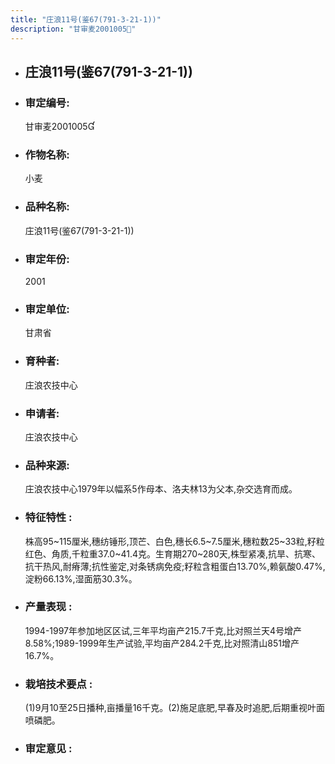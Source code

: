 ```yaml
---
title: "庄浪11号(鉴67(791-3-21-1))"
description: "甘审麦2001005"
---
```

* ## 庄浪11号(鉴67(791-3-21-1))
* ###  审定编号:  
   甘审麦2001005

*  ### 作物名称:  
   小麦

*   ###  品种名称: 
    庄浪11号(鉴67(791-3-21-1))

*   ### 审定年份: 
    2001

*   ### 审定单位:  
    甘肃省

*   ### 育种者:  
    庄浪农技中心

*   ### 申请者:  
    庄浪农技中心

*   ### 品种来源:  
    庄浪农技中心1979年以幅系5作母本、洛夫林13为父本,杂交选育而成。

*   ### 特征特性 : 
    株高95~115厘米,穗纺锤形,顶芒、白色,穗长6.5~7.5厘米,穗粒数25~33粒,籽粒红色、角质,千粒重37.0~41.4克。生育期270~280天,株型紧凑,抗旱、抗寒、抗干热风,耐瘠薄;抗性鉴定,对条锈病免疫;籽粒含粗蛋白13.70%,赖氨酸0.47%,淀粉66.13%,湿面筋30.3%。

*   ### 产量表现 : 
    1994-1997年参加地区区试,三年平均亩产215.7千克,比对照兰天4号增产8.58%;1989-1999年生产试验,平均亩产284.2千克,比对照清山851增产16.7%。

*   ### 栽培技术要点 : 
    (1)9月10至25日播种,亩播量16千克。(2)施足底肥,早春及时追肥,后期重视叶面喷磷肥。

*   ### 审定意见 : 
    
